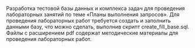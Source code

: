 Разработка тестовой базы данных и комплекса задач для проведения лабораторных занятий по теме «Планы выполнения запросов».
Для проведения лабораторных работ требуется создать и заполнить данными базу, что можно сделать, выполнив скрипт create_fill_base.sql.
Файлы с расширением pdf содержат методические материалы для проведения лабораторных работ.
